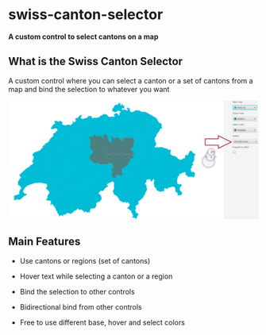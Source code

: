 # swiss-canton-selector
**A custom control to select cantons on a map**

## What is the Swiss Canton Selector
A custom control where you can select a canton or a set of cantons from a map and bind the selection to whatever you want

![CantonSelector](swiss-canton-selector.png)

## Main Features
* Use cantons or regions (set of cantons)

* Hover text while selecting a canton or a region

* Bind the selection to other controls

* Bidirectional bind from other controls

* Free to use different base, hover and select colors